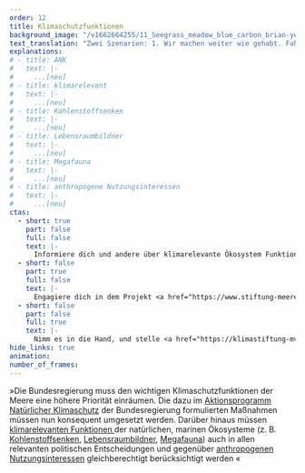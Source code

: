 ```yaml
---
order: 12
title: Klimaschutzfunktionen
background_image: "/v1662664255/11_Seegrass_meadow_blue_carbon_brian-yurasits-unsplash_ciwu2j_vokl0v.jpg#6fffd2"
text_translation: "Zwei Szenarien: 1. Wir machen weiter wie gehabt. Fahren Thunfisch essend mit dem Kreuzfahrtschiff über die Meere. Zu unserer Rechten Ölplattformen. Zur Linken militärische Sperrgebiete. In ein paar Jahren geht uns die Luft zum Atmen aus, unser Zuhause wird überflutet und Trinkwasser wird knapp. 2. Wir sitzen mit einem Algenburger am Strand, vor uns das mit Seegras bewachsene Watt. Bis zum Horizont ein friedvolles Meer."
explanations:
# - title: ANK
#   text: |-
#     ...[neu]
# - title: klimarelevant
#   text: |-
#     ...[neu]
# - title: Kohlenstoffsenken
#   text: |-
#     ...[neu]
# - title: Lebensraumbildner
#   text: |-
#     ...[neu]
# - title: Megafauna
#   text: |-
#     ...[neu]
# - title: anthropogene Nutzungsinteressen
#   text: |-
#     ...[neu]
ctas:
  - short: true
    part: false
    full: false
    text: |-
      Informiere dich und andere über klimarelevante Ökosystem Funktionen z. B. Kohlenstoffsenken und Lebensraumbildner, zum Beispiel <a href="https://www.rifs-potsdam.de/de/news/klima-und-meere-gemeinsam-schuetzen-politikempfehlungen-fuer-deutschland" target="_blank">hier</a>.
  - short: false
    part: true
    full: false
    text: |-
      Engagiere dich in dem Projekt <a href="https://www.stiftung-meeresschutz.org/themen/aktionstipps/seegras-renaturierung-wie-urlauber-helfen-koennen/" target="_blank">Seegraswiesen-Renaturierung</a> im Mittelmeer: Die Meeresgärtner der Deutschen Stiftung Meeresschutz (DSM).
  - short: false
    part: false
    full: true
    text: |-
      Nimm es in die Hand, und stelle <a href="https://klimastiftung-mv.de/projekte/aufforstung-von-seegraswiesen/" target="_blank">eine Förderantrag</a>, um aktiv und selbstwirksam Seegraswiesen aufzuforsten und zu schützen.
hide_links: true
animation:
number_of_frames:
---
```


»Die Bundesregierung muss den wichtigen Klimaschutzfunktionen der Meere eine höhere Priorität einräumen. Die dazu im [Aktionsprogramm Natürlicher Klimaschutz](# "ANK") der Bundesregierung formulierten Maßnahmen müssen nun konsequent umgesetzt werden. Darüber hinaus müssen [klimarelevanten Funktionen ](# "klimarelevant")der natürlichen, marinen Ökosysteme (z. B. [Kohlenstoffsenken](# "Kohlenstoffsenken"), [Lebensraumbildner](# "Lebensraumbildner"), [Megafauna](# "Megafauna")) auch in allen relevanten politischen Entscheidungen und gegenüber [anthropogenen Nutzungsinteressen](# "anthropogene Nutzungsinteressen") gleichberechtigt berücksichtigt werden «
